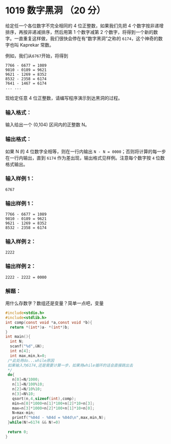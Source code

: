 # 1019 数字黑洞 （20 分）

给定任一个各位数字不完全相同的 4 位正整数，如果我们先把 4 个数字按非递增排序，再按非递减排序，然后用第 1 个数字减第 2 个数字，将得到一个新的数字。一直重复这样做，我们很快会停在有“数字黑洞”之称的 `6174`，这个神奇的数字也叫 Kaprekar 常数。

例如，我们从`6767`开始，将得到

```
7766 - 6677 = 1089
9810 - 0189 = 9621
9621 - 1269 = 8352
8532 - 2358 = 6174
7641 - 1467 = 6174
... ...
```

现给定任意 4 位正整数，请编写程序演示到达黑洞的过程。

### 输入格式：

输入给出一个 (0,104) 区间内的正整数 N。

### 输出格式：

如果 N 的 4 位数字全相等，则在一行内输出 `N - N = 0000`；否则将计算的每一步在一行内输出，直到 `6174` 作为差出现，输出格式见样例。注意每个数字按 `4` 位数格式输出。

### 输入样例 1：

```in
6767
```

### 输出样例 1：

```out
7766 - 6677 = 1089
9810 - 0189 = 9621
9621 - 1269 = 8352
8532 - 2358 = 6174
```

### 输入样例 2：

```in
2222
```

### 输出样例 2：

```out
2222 - 2222 = 0000
```

### 解题：

用什么存数字？数组还是变量？简单一点吧，变量

```c
#include<stdio.h>
#include<stdlib.h>
int comp(const void *a,const void *b){
  return *(int*)a- *(int*)b;
}
int main(){
  int N;
  scanf("%d",&N);
  int n[4];
  int max,min,k=0;
 /*此处用do...while原因
 如果输入为6174,还是需要计算一步，如果用while循环的话会直接跳出去
 */
 do{
   n[0]=N/1000;
   n[1]=N/100%10;
   n[2]=N/10%10;
   n[3]=N%10;
   qsort(n,4,sizeof(int),comp);
   min=n[0]*1000+n[1]*100+n[2]*10+n[3];
   max=n[3]*1000+n[2]*100+n[1]*10+n[0];
   N=max-min;
   printf("%04d - %04d = %04d\n",max,min,N);
 }while(N!=6174 && N!=0)
 
 return 0;
}
```

